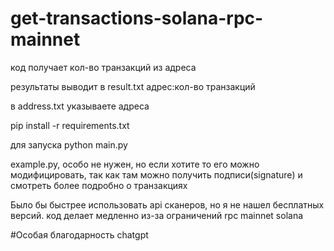 # get-transactions-solana-rpc-mainnet
 код получает кол-во транзакций из адреса
 
 результаты выводит в result.txt адрес:кол-во транзакций
 
 в address.txt указываете адреса

 pip install -r requirements.txt

для запуска
 python main.py

 
 
 example.py, особо не нужен, но если хотите то его можно модифицировать, так как там можно получить подписи(signature) и смотреть более подробно о транзакциях
 
 
 Было бы быстрее использовать api сканеров, но я не нашел бесплатных версий. код делает медленно из-за ограничений rpc mainnet solana



#Особая благодарность chatgpt

